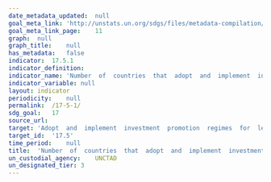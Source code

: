 ```yaml
---	
date_metadata_updated:	null
goal_meta_link:	'http://unstats.un.org/sdgs/files/metadata-compilation/Metadata-Goal-17.pdf'
goal_meta_link_page:	11
graph:	null
graph_title:	null
has_metadata:	false
indicator:	17.5.1
indicator_definition:	
indicator_name:	'Number  of  countries  that  adopt  and  implement  investment  promotion  regimes  for  least  developed  countries'
indicator_variable:	null
layout:	indicator
periodicity:	null
permalink:	/17-5-1/
sdg_goal:	17
source_url:	
target:	'Adopt  and  implement  investment  promotion  regimes  for  least  developed  countries.'
target_id:	'17.5'
time_period:	null
title:	'Number  of  countries  that  adopt  and  implement  investment  promotion  regimes  for  least  developed  countries'
un_custodial_agency:	UNCTAD
un_designated_tier:	3
---	
```

